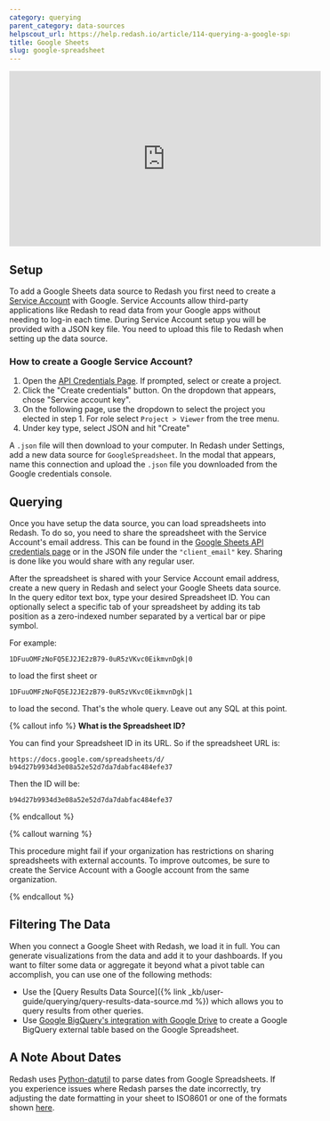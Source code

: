 ```yaml
---
category: querying
parent_category: data-sources
helpscout_url: https://help.redash.io/article/114-querying-a-google-spreadsheet
title: Google Sheets
slug: google-spreadsheet
---
```


<iframe width="560" height="315" src="https://www.youtube.com/embed/eunlC7NFRus" frameborder="0" allow="accelerometer; autoplay; encrypted-media; gyroscope; picture-in-picture" allowfullscreen></iframe>

## Setup

To add a Google Sheets data source to Redash you first need to create a [Service Account](https://cloud.google.com/iam/docs/understanding-service-accounts) with Google. Service Accounts allow third-party applications like Redash to read data from your Google apps without needing to log-in each time. During Service Account setup you will be provided with a JSON key file. You need to upload this file to Redash when setting up the data source.

### How to create a Google Service Account?

1. Open the [API Credentials Page](https://console.cloud.google.com/apis/credentials). If prompted, select or create a project. 
2. Click the "Create credentials" button. On the dropdown that appears, chose "Service account key".
3. On the following page, use the dropdown to select the project you elected in step 1. For role select `Project > Viewer` from the tree menu.
4. Under key type, select JSON and hit "Create"

A `.json` file will then download to your computer. In Redash under Settings, add a new data source for `GoogleSpreadsheet`. In the modal that appears, name this connection and upload the `.json` file you downloaded from the Google credentials console. 

## Querying

Once you have setup the data source, you can load spreadsheets into Redash. To do so, you need to share the spreadsheet with the Service Account's email address. This can be found in the  [Google Sheets API credentials page](https://console.cloud.google.com/apis/api/sheets.googleapis.com/credentials) or in the JSON file under the `"client_email"` key. Sharing is done like you would share with any regular user.

After the spreadsheet is shared with your Service Account email address, create a new query in Redash and select your Google Sheets data source. In the query editor text box, type your desired Spreadsheet ID. You can optionally select a specific tab of your spreadsheet by adding its tab position as a zero-indexed number separated by a vertical bar or pipe symbol.

For example:

	1DFuuOMFzNoFQ5EJ2JE2zB79-0uR5zVKvc0EikmvnDgk|0

to load the first sheet or

	1DFuuOMFzNoFQ5EJ2JE2zB79-0uR5zVKvc0EikmvnDgk|1

to load the second. That's the whole query. Leave out any SQL at this point.

{% callout info %}
**What is the Spreadsheet ID?**

You can find your Spreadsheet ID in its URL. So if the spreadsheet URL is:


	https://docs.google.com/spreadsheets/d/
	b94d27b9934d3e08a52e52d7da7dabfac484efe37


Then the ID will be:

	b94d27b9934d3e08a52e52d7da7dabfac484efe37

{% endcallout %}

{% callout warning %}

This procedure might fail if your organization has restrictions on sharing spreadsheets with external accounts. To improve outcomes, be sure to create the Service Account with a Google account from the same organization. 

{% endcallout %}

## Filtering The Data

When you connect a Google Sheet with Redash, we load it in full. You can generate visualizations from the data and add it to your dashboards. If you want to filter some data or aggregate it beyond what a pivot table can accomplish, you can use one of the following methods:

  * Use the [Query Results Data Source]({% link _kb/user-guide/querying/query-results-data-source.md %}) which allows you to query results from other queries.
  * Use [Google BigQuery's integration with Google Drive](https://cloud.google.com/blog/big-data/2016/05/bigquery-integrates-with-google-drive) to create a Google BigQuery external table based on the Google Spreadsheet.

## A Note About Dates

Redash uses [Python-datutil](https://dateutil.readthedocs.io/en/stable/) to parse dates from Google Spreadsheets. If you experience issues where Redash parses the date incorrectly, try adjusting the date formatting in your sheet to ISO8601 or one of the formats shown [here](https://dateutil.readthedocs.io/en/stable/examples.html#parse-examples).
